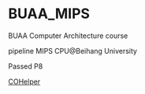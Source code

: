 # BUAA_MIPS
BUAA Computer Architecture course

pipeline MIPS CPU@Beihang University

Passed P8

[COHelper](https://github.com/Eadral/COHelper)